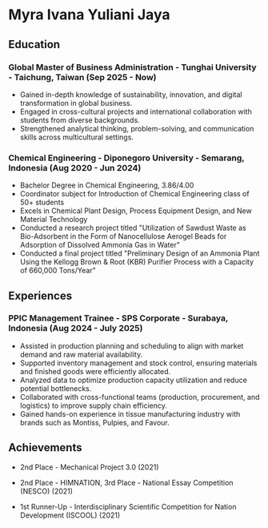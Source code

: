 # Myra Ivana Yuliani Jaya

## Education
### Global Master of Business Administration - Tunghai University - Taichung, Taiwan (Sep 2025 - Now)
* Gained in-depth knowledge of sustainability, innovation, and digital transformation in global business.
* Engaged in cross-cultural projects and international collaboration with students from diverse backgrounds.
* Strengthened analytical thinking, problem-solving, and communication skills across multicultural settings.

### Chemical Engineering - Diponegoro University - Semarang, Indonesia (Aug 2020 - Jun 2024)
* Bachelor Degree in Chemical Engineering, 3.86/4.00
* Coordinator subject for Introduction of Chemical Engineering class of 50+ students
* Excels in Chemical Plant Design, Process Equipment Design, and New Material Technology
* Conducted a research project titled "Utilization of Sawdust Waste as Bio-Adsorbent in the Form of Nanocellulose Aerogel Beads for Adsorption of Dissolved Ammonia Gas in Water"
* Conducted a final project titled "Preliminary Design of an Ammonia Plant Using the Kellogg Brown & Root (KBR) Purifier Process with a Capacity of 660,000 Tons/Year"

## Experiences
### PPIC Management Trainee - SPS Corporate - Surabaya, Indonesia (Aug 2024 - July 2025)
* Assisted in production planning and scheduling to align with market demand and raw material availability.
* Supported inventory management and stock control, ensuring materials and finished goods were efficiently allocated.
* Analyzed data to optimize production capacity utilization and reduce potential bottlenecks.
* Collaborated with cross-functional teams (production, procurement, and logistics) to improve supply chain efficiency.
* Gained hands-on experience in tissue manufacturing industry with brands such as Montiss, Pulpies, and Favour.

## Achievements
* 2nd Place - Mechanical Project 3.0 (2021)
* 2nd Place - HIMNATION, 3rd Place - National Essay Competition (NESCO) (2021)

* 1st Runner-Up - Interdisciplinary Scientific Competition for Nation Development (ISCOOL) (2021)
